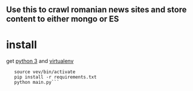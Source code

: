 ## Use this to crawl romanian news sites and store content to either mongo or ES

# install
  get [python 3](https://www.python.org/) and [virtualenv](https://pypi.python.org/pypi/virtualenv)
  ```virtualenv venv --no-site-packages --python python3
     source vev/bin/activate
     pip install -r requirements.txt
     python main.py```